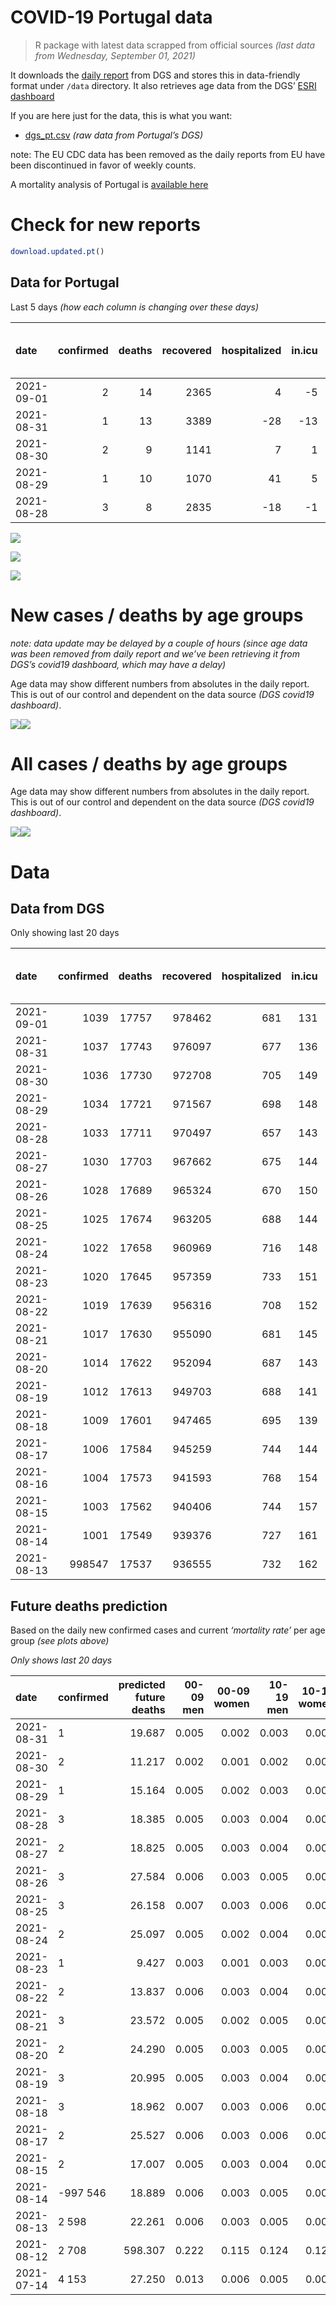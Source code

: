 COVID-19 Portugal data
================

> R package with latest data scrapped from official sources *(last data
> from Wednesday, September 01, 2021)*

It downloads the [daily
report](https://covid19.min-saude.pt/relatorio-de-situacao/) from DGS
and stores this in data-friendly format under `/data` directory. It also
retrieves age data from the DGS’ [ESRI
dashboard](https://covid19.min-saude.pt/ponto-de-situacao-atual-em-portugal/)

If you are here just for the data, this is what you want:

-   [dgs\_pt.csv](raw/master/data/dgs_pt.csv) *(raw data from Portugal’s
    DGS)*

note: The EU CDC data has been removed as the daily reports from EU have
been discontinued in favor of weekly counts.

A mortality analysis of Portugal is [available
here](https://averissimo.github.io/covid19-analysis/mortality.html)

# Check for new reports

``` r
download.updated.pt()
```

## Data for Portugal

Last 5 days *(how each column is changing over these days)*

| date       | confirmed | deaths | recovered | hospitalized | in.icu | first vaccine | second vaccine | confirmed m 00-09 | confirmed w 00-09 | confirmed m 10-19 | confirmed w 10-19 | confirmed m 20-29 | confirmed w 20-29 | confirmed m 30-39 | confirmed w 30-39 | confirmed m 40-49 | confirmed w 40-49 | confirmed m 50-59 | confirmed w 50-59 | confirmed m 60-69 | confirmed w 60-69 | confirmed m 70-79 | confirmed w 70-79 | confirmed m 80+ | confirmed w 80+ | death m 00-09 | death w 00-09 | death m 10-19 | death w 10-19 | death m 20-29 | death w 20-29 | death m 30-39 | death w 30-39 | death m 40-49 | death w 40-49 | death m 50-59 | death w 50-59 | death m 60-69 | death w 60-69 | death m 70-79 | death w 70-79 | death m 80+ | death w 80+ |
|:-----------|----------:|-------:|----------:|-------------:|-------:|--------------:|---------------:|------------------:|------------------:|------------------:|------------------:|------------------:|------------------:|------------------:|------------------:|------------------:|------------------:|------------------:|------------------:|------------------:|------------------:|------------------:|------------------:|----------------:|----------------:|--------------:|--------------:|--------------:|--------------:|--------------:|--------------:|--------------:|--------------:|--------------:|--------------:|--------------:|--------------:|--------------:|--------------:|--------------:|--------------:|------------:|------------:|
| 2021-09-01 |         2 |     14 |      2365 |            4 |     -5 |         23799 |          26972 |                NA |                NA |                NA |                NA |                NA |                NA |                NA |                NA |                NA |                NA |                NA |                NA |                NA |                NA |                NA |                NA |              NA |              NA |            NA |            NA |            NA |            NA |            NA |            NA |            NA |            NA |            NA |            NA |            NA |            NA |            NA |            NA |            NA |            NA |          NA |          NA |
| 2021-08-31 |         1 |     13 |      3389 |          -28 |    -13 |         30995 |          23838 |                76 |                61 |               167 |               156 |               230 |               196 |               146 |               147 |               116 |               140 |                89 |               102 |                63 |                56 |                49 |                41 |              20 |              51 |             0 |             0 |             0 |             0 |             0 |             0 |             0 |             0 |             0 |             0 |             1 |             0 |             0 |             1 |             1 |             3 |           0 |           7 |
| 2021-08-30 |         2 |      9 |      1141 |            7 |      1 |         27087 |           2931 |                32 |                46 |                88 |                95 |               137 |               124 |                80 |                85 |                67 |                64 |                48 |                58 |                32 |                34 |                16 |                19 |              12 |              38 |             0 |             0 |             0 |             0 |             0 |             0 |             0 |             0 |             0 |             0 |             0 |             0 |             0 |             1 |             0 |             1 |           5 |           2 |
| 2021-08-29 |         1 |     10 |      1070 |           41 |      5 |         75063 |           3782 |                72 |                60 |               184 |               161 |               245 |               187 |               127 |               115 |                94 |               131 |                88 |                94 |                50 |                57 |                35 |                32 |              22 |              27 |             0 |             0 |             0 |             0 |             0 |             0 |             0 |             0 |             0 |             0 |             0 |             0 |             0 |             0 |             0 |             1 |           4 |           5 |
| 2021-08-28 |         3 |      8 |      2835 |          -18 |     -1 |         37270 |          22730 |                82 |                83 |               215 |               244 |               315 |               277 |               164 |               164 |               124 |               174 |                99 |               138 |                59 |                83 |                33 |                41 |              16 |              55 |             0 |             0 |             0 |             0 |             0 |             0 |             0 |             0 |             0 |             0 |             0 |             0 |             0 |             1 |             2 |             0 |           3 |           2 |

![](README_files/figure-gfm/totals-1.svg)<!-- -->

![](README_files/figure-gfm/differential-1.svg)<!-- -->

![](README_files/figure-gfm/differential_7days-1.svg)<!-- -->

# New cases / deaths by age groups

*note: data update may be delayed by a couple of hours (since age data
was been removed from daily report and we’ve been retrieving it from
DGS’s covid19 dashboard, which may have a delay)*

Age data may show different numbers from absolutes in the daily report.
This is out of our control and dependent on the data source *(DGS
covid19 dashboard)*.

![](README_files/figure-gfm/new_cases_deaths-1.svg)<!-- -->![](README_files/figure-gfm/new_cases_deaths-2.svg)<!-- -->

# All cases / deaths by age groups

Age data may show different numbers from absolutes in the daily report.
This is out of our control and dependent on the data source *(DGS
covid19 dashboard)*.

![](README_files/figure-gfm/total_cases_deaths-1.svg)<!-- -->![](README_files/figure-gfm/total_cases_deaths-2.svg)<!-- -->

# Data

## Data from DGS

Only showing last 20 days

| date       | confirmed | deaths | recovered | hospitalized | in.icu | confirmed m 00-09 | confirmed w 00-09 | confirmed m 10-19 | confirmed w 10-19 | confirmed m 20-29 | confirmed w 20-29 | confirmed m 30-39 | confirmed w 30-39 | confirmed m 40-49 | confirmed w 40-49 | confirmed m 50-59 | confirmed w 50-59 | confirmed m 60-69 | confirmed w 60-69 | confirmed m 70-79 | confirmed w 70-79 | confirmed m 80+ | confirmed w 80+ | death m 00-09 | death w 00-09 | death m 10-19 | death w 10-19 | death m 20-29 | death w 20-29 | death m 30-39 | death w 30-39 | death m 40-49 | death w 40-49 | death m 50-59 | death w 50-59 | death m 60-69 | death w 60-69 | death m 70-79 | death w 70-79 | death m 80+ | death w 80+ | first vaccine | second vaccine |
|:-----------|----------:|-------:|----------:|-------------:|-------:|------------------:|------------------:|------------------:|------------------:|------------------:|------------------:|------------------:|------------------:|------------------:|------------------:|------------------:|------------------:|------------------:|------------------:|------------------:|------------------:|----------------:|----------------:|--------------:|--------------:|--------------:|--------------:|--------------:|--------------:|--------------:|--------------:|--------------:|--------------:|--------------:|--------------:|--------------:|--------------:|--------------:|--------------:|------------:|------------:|--------------:|---------------:|
| 2021-09-01 |      1039 |  17757 |    978462 |          681 |    131 |                NA |                NA |                NA |                NA |                NA |                NA |                NA |                NA |                NA |                NA |                NA |                NA |                NA |                NA |                NA |                NA |              NA |              NA |            NA |            NA |            NA |            NA |            NA |            NA |            NA |            NA |            NA |            NA |            NA |            NA |            NA |            NA |            NA |            NA |          NA |          NA |       8280066 |        5794207 |
| 2021-08-31 |      1037 |  17743 |    976097 |          677 |    136 |             31913 |             30711 |             55095 |             55472 |             81729 |             86622 |             71874 |             81237 |             75013 |             92365 |             63100 |             79379 |             46011 |             50373 |             29122 |             32743 |           24873 |           49555 |             2 |             1 |             1 |             1 |             8 |             5 |            26 |            20 |           106 |            66 |           354 |           153 |          1118 |           491 |          2377 |          1425 |        5314 |        6275 |       8256267 |        5767235 |
| 2021-08-30 |      1036 |  17730 |    972708 |          705 |    149 |             31837 |             30650 |             54928 |             55316 |             81499 |             86426 |             71728 |             81090 |             74897 |             92225 |             63011 |             79277 |             45948 |             50317 |             29073 |             32702 |           24853 |           49504 |             2 |             1 |             1 |             1 |             8 |             5 |            26 |            20 |           106 |            66 |           353 |           153 |          1118 |           490 |          2376 |          1422 |        5314 |        6268 |       8225272 |        5743397 |
| 2021-08-29 |      1034 |  17721 |    971567 |          698 |    148 |             31805 |             30604 |             54840 |             55221 |             81362 |             86302 |             71648 |             81005 |             74830 |             92161 |             62963 |             79219 |             45916 |             50283 |             29057 |             32683 |           24841 |           49466 |             2 |             1 |             1 |             1 |             8 |             5 |            26 |            20 |           106 |            66 |           353 |           153 |          1118 |           489 |          2376 |          1421 |        5309 |        6266 |       8198185 |        5740466 |
| 2021-08-28 |      1033 |  17711 |    970497 |          657 |    143 |             31733 |             30544 |             54656 |             55060 |             81117 |             86115 |             71521 |             80890 |             74736 |             92030 |             62875 |             79125 |             45866 |             50226 |             29022 |             32651 |           24819 |           49439 |             2 |             1 |             1 |             1 |             8 |             5 |            26 |            20 |           106 |            66 |           353 |           153 |          1118 |           489 |          2376 |          1420 |        5305 |        6261 |       8123122 |        5736684 |
| 2021-08-27 |      1030 |  17703 |    967662 |          675 |    144 |             31651 |             30461 |             54441 |             54816 |             80802 |             85838 |             71357 |             80726 |             74612 |             91856 |             62776 |             78987 |             45807 |             50143 |             28989 |             32610 |           24803 |           49384 |             2 |             1 |             1 |             1 |             8 |             5 |            26 |            20 |           106 |            66 |           353 |           153 |          1118 |           488 |          2374 |          1420 |        5302 |        6259 |       8085852 |        5713954 |
| 2021-08-26 |      1028 |  17689 |    965324 |          670 |    150 |             31578 |             30381 |             54203 |             54594 |             80453 |             85540 |             71189 |             80569 |             74496 |             91681 |             62691 |             78875 |             45733 |             50066 |             28949 |             32562 |           24778 |           49349 |             2 |             1 |             1 |             1 |             8 |             5 |            26 |            20 |           106 |            66 |           353 |           152 |          1117 |           487 |          2371 |          1419 |        5301 |        6253 |       8045122 |        5699370 |
| 2021-08-25 |      1025 |  17674 |    963205 |          688 |    144 |             31485 |             30298 |             53953 |             54362 |             80104 |             85223 |             70994 |             80422 |             74371 |             91533 |             62585 |             78750 |             45659 |             49976 |             28900 |             32497 |           24735 |           49289 |             2 |             1 |             1 |             1 |             8 |             5 |            26 |            20 |           106 |            66 |           352 |           151 |          1117 |           486 |          2371 |          1417 |        5298 |        6246 |       7996430 |        5683920 |
| 2021-08-24 |      1022 |  17658 |    960969 |          716 |    148 |             31376 |             30192 |             53627 |             54043 |             79662 |             84854 |             70824 |             80215 |             74233 |             91337 |             62469 |             78586 |             45586 |             49878 |             28844 |             32422 |           24704 |           49230 |             2 |             1 |             1 |             1 |             8 |             5 |            26 |            20 |           106 |            66 |           350 |           150 |          1116 |           486 |          2368 |          1416 |        5296 |        6240 |       7949298 |        5670487 |
| 2021-08-23 |      1020 |  17645 |    957359 |          733 |    151 |             31292 |             30123 |             53406 |             53796 |             79346 |             84606 |             70677 |             80083 |             74109 |             91184 |             62386 |             78471 |             45527 |             49805 |             28802 |             32374 |           24662 |           49172 |             2 |             1 |             1 |             1 |             8 |             5 |            26 |            20 |           106 |            66 |           350 |           149 |          1114 |           486 |          2368 |          1415 |        5292 |        6235 |            NA |             NA |
| 2021-08-22 |      1019 |  17639 |    956316 |          708 |    152 |             31244 |             30085 |             53265 |             53667 |             79186 |             84457 |             70606 |             80017 |             74058 |             91120 |             62345 |             78428 |             45505 |             49774 |             28785 |             32352 |           24647 |           49152 |             2 |             1 |             1 |             1 |             8 |             5 |            26 |            20 |           106 |            66 |           350 |           149 |          1114 |           485 |          2367 |          1415 |        5292 |        6231 |       7894394 |        5655895 |
| 2021-08-21 |      1017 |  17630 |    955090 |          681 |    145 |             31151 |             29986 |             53038 |             53433 |             78841 |             84188 |             70478 |             79884 |             73969 |             91012 |             62270 |             78325 |             45463 |             49724 |             28753 |             32313 |           24630 |           49125 |             2 |             1 |             1 |             1 |             8 |             5 |            26 |            20 |           105 |            66 |           350 |           149 |          1113 |           485 |          2366 |          1414 |        5288 |        6230 |       7725566 |        5651939 |
| 2021-08-20 |      1014 |  17622 |    952094 |          687 |    143 |             31069 |             29917 |             52757 |             53152 |             78465 |             83828 |             70283 |             79690 |             73856 |             90850 |             62148 |             78197 |             45399 |             49655 |             28724 |             32265 |           24599 |           49055 |             2 |             1 |             1 |             1 |             8 |             5 |            25 |            20 |           105 |            66 |           350 |           149 |          1113 |           484 |          2364 |          1414 |        5285 |        6229 |       7669932 |        5627559 |
| 2021-08-19 |      1012 |  17613 |    949703 |          688 |    141 |             30995 |             29836 |             52502 |             52895 |             78090 |             83500 |             70103 |             79527 |             73743 |             90718 |             62062 |             78068 |             45344 |             49578 |             28676 |             32208 |           24569 |           48990 |             2 |             1 |             1 |             1 |             8 |             5 |            25 |            20 |           105 |            66 |           350 |           148 |          1113 |           484 |          2361 |          1414 |        5283 |        6226 |       7610679 |        5612217 |
| 2021-08-18 |      1009 |  17601 |    947465 |          695 |    139 |             30915 |             29738 |             52259 |             52639 |             77693 |             83152 |             69927 |             79359 |             73620 |             90564 |             61967 |             77954 |             45273 |             49503 |             28640 |             32171 |           24543 |           48933 |             2 |             1 |             1 |             1 |             8 |             5 |            25 |            20 |           104 |            66 |           350 |           148 |          1112 |           484 |          2359 |          1413 |        5279 |        6223 |       7549813 |        5593475 |
| 2021-08-17 |      1006 |  17584 |    945259 |          744 |    144 |             30804 |             29646 |             51937 |             52323 |             77253 |             82717 |             69744 |             79178 |             73458 |             90368 |             61854 |             77813 |             45209 |             49436 |             28600 |             32123 |           24525 |           48885 |             2 |             1 |             1 |             1 |             8 |             5 |            25 |            20 |           104 |            66 |           350 |           148 |          1111 |           484 |          2357 |          1411 |        5272 |        6218 |       7494705 |        5567766 |
| 2021-08-16 |      1004 |  17573 |    941593 |          768 |    154 |                NA |                NA |                NA |                NA |                NA |                NA |                NA |                NA |                NA |                NA |                NA |                NA |                NA |                NA |                NA |                NA |              NA |              NA |            NA |            NA |            NA |            NA |            NA |            NA |            NA |            NA |            NA |            NA |            NA |            NA |            NA |            NA |            NA |            NA |          NA |          NA |       7427563 |        5536360 |
| 2021-08-15 |      1003 |  17562 |    940406 |          744 |    157 |             30708 |             29543 |             51585 |             51966 |             76796 |             82292 |             69541 |             78965 |             73283 |             90172 |             61695 |             77661 |             45144 |             49347 |             28552 |             32076 |           24490 |           48823 |             2 |             1 |             1 |             1 |             8 |             5 |            25 |            20 |           104 |            66 |           350 |           148 |          1108 |           484 |          2356 |          1404 |        5268 |        6211 |       7379028 |        5533012 |
| 2021-08-14 |      1001 |  17549 |    939376 |          727 |    161 |             30623 |             29448 |             51340 |             51745 |             76454 |             82019 |             69392 |             78824 |             73177 |             90058 |             61605 |             77565 |             45085 |             49287 |             28520 |             32030 |           24469 |           48785 |             2 |             1 |             1 |             1 |             8 |             5 |            25 |            20 |           104 |            66 |           350 |           148 |          1108 |           483 |          2352 |          1404 |        5265 |        6206 |       7280047 |        5528274 |
| 2021-08-13 |    998547 |  17537 |    936555 |          732 |    162 |             30525 |             29371 |             51066 |             51479 |             76072 |             81681 |             69210 |             78634 |             73054 |             89910 |             61520 |             77444 |             45018 |             49221 |             28485 |             31982 |           24443 |           48746 |             2 |             1 |             1 |             1 |             8 |             5 |            25 |            20 |           103 |            66 |           350 |           147 |          1107 |           483 |          2351 |          1402 |        5263 |        6202 |       7201615 |        5488338 |

## Future deaths prediction

Based on the daily new confirmed cases and current *‘mortality rate’*
per age group *(see plots above)*

*Only shows last 20 days*

| date       | confirmed | predicted future deaths | 00-09 men | 00-09 women | 10-19 men | 10-19 women | 20-29 men | 20-29 women | 30-39 men | 30-39 women | 40-49 men | 40-49 women | 50-59 men | 50-59 women | 60-69 men | 60-69 women | 70-79 men | 70-79 women | 80+ men | 80+ women |
|:-----------|:----------|------------------------:|----------:|------------:|----------:|------------:|----------:|------------:|----------:|------------:|----------:|------------:|----------:|------------:|----------:|------------:|----------:|------------:|--------:|----------:|
| 2021-08-31 | 1         |                  19.687 |     0.005 |       0.002 |     0.003 |       0.003 |     0.023 |       0.011 |     0.053 |       0.036 |     0.164 |       0.100 |     0.499 |       0.197 |     1.531 |       0.546 |     3.999 |       1.784 |   4.273 |     6.458 |
| 2021-08-30 | 2         |                  11.217 |     0.002 |       0.001 |     0.002 |       0.002 |     0.013 |       0.007 |     0.029 |       0.021 |     0.095 |       0.046 |     0.269 |       0.112 |     0.778 |       0.331 |     1.306 |       0.827 |   2.564 |     4.812 |
| 2021-08-29 | 1         |                  15.164 |     0.005 |       0.002 |     0.003 |       0.003 |     0.024 |       0.011 |     0.046 |       0.028 |     0.133 |       0.094 |     0.494 |       0.181 |     1.215 |       0.556 |     2.857 |       1.393 |   4.700 |     3.419 |
| 2021-08-28 | 3         |                  18.385 |     0.005 |       0.003 |     0.004 |       0.004 |     0.031 |       0.016 |     0.059 |       0.040 |     0.175 |       0.124 |     0.555 |       0.266 |     1.434 |       0.809 |     2.694 |       1.784 |   3.418 |     6.964 |
| 2021-08-27 | 2         |                  18.825 |     0.005 |       0.003 |     0.004 |       0.004 |     0.034 |       0.017 |     0.061 |       0.039 |     0.164 |       0.125 |     0.477 |       0.216 |     1.798 |       0.751 |     3.265 |       2.089 |   5.341 |     4.432 |
| 2021-08-26 | 3         |                  27.584 |     0.006 |       0.003 |     0.005 |       0.004 |     0.034 |       0.018 |     0.071 |       0.036 |     0.177 |       0.106 |     0.595 |       0.241 |     1.798 |       0.877 |     3.999 |       2.829 |   9.187 |     7.598 |
| 2021-08-25 | 3         |                  26.158 |     0.007 |       0.003 |     0.006 |       0.006 |     0.043 |       0.021 |     0.061 |       0.051 |     0.195 |       0.140 |     0.651 |       0.316 |     1.774 |       0.955 |     4.571 |       3.264 |   6.623 |     7.471 |
| 2021-08-24 | 2         |                  25.097 |     0.005 |       0.002 |     0.004 |       0.004 |     0.031 |       0.014 |     0.053 |       0.032 |     0.175 |       0.109 |     0.466 |       0.222 |     1.434 |       0.712 |     3.428 |       2.089 |   8.973 |     7.344 |
| 2021-08-23 | 1         |                   9.427 |     0.003 |       0.001 |     0.003 |       0.002 |     0.016 |       0.009 |     0.026 |       0.016 |     0.072 |       0.046 |     0.230 |       0.083 |     0.535 |       0.302 |     1.388 |       0.957 |   3.205 |     2.533 |
| 2021-08-22 | 2         |                  13.837 |     0.006 |       0.003 |     0.004 |       0.004 |     0.034 |       0.016 |     0.046 |       0.033 |     0.126 |       0.077 |     0.421 |       0.199 |     1.021 |       0.487 |     2.612 |       1.697 |   3.632 |     3.419 |
| 2021-08-21 | 3         |                  23.572 |     0.005 |       0.002 |     0.005 |       0.005 |     0.037 |       0.021 |     0.071 |       0.048 |     0.160 |       0.116 |     0.684 |       0.247 |     1.555 |       0.673 |     2.367 |       2.089 |   6.623 |     8.864 |
| 2021-08-20 | 2         |                  24.290 |     0.005 |       0.003 |     0.005 |       0.005 |     0.037 |       0.019 |     0.065 |       0.040 |     0.160 |       0.094 |     0.482 |       0.249 |     1.336 |       0.751 |     3.918 |       2.481 |   6.409 |     8.231 |
| 2021-08-19 | 3         |                  20.995 |     0.005 |       0.003 |     0.004 |       0.005 |     0.039 |       0.020 |     0.064 |       0.041 |     0.174 |       0.110 |     0.533 |       0.220 |     1.725 |       0.731 |     2.938 |       1.610 |   5.555 |     7.218 |
| 2021-08-18 | 3         |                  18.962 |     0.007 |       0.003 |     0.006 |       0.006 |     0.043 |       0.025 |     0.066 |       0.045 |     0.229 |       0.140 |     0.634 |       0.272 |     1.555 |       0.653 |     3.265 |       2.089 |   3.846 |     6.078 |
| 2021-08-17 | 2         |                  25.527 |     0.006 |       0.003 |     0.006 |       0.006 |     0.045 |       0.025 |     0.073 |       0.052 |     0.247 |       0.140 |     0.892 |       0.293 |     1.579 |       0.868 |     3.918 |       2.045 |   7.478 |     7.851 |
| 2021-08-15 | 2         |                  17.007 |     0.005 |       0.003 |     0.004 |       0.004 |     0.033 |       0.016 |     0.054 |       0.035 |     0.150 |       0.081 |     0.505 |       0.185 |     1.434 |       0.585 |     2.612 |       2.002 |   4.487 |     4.812 |
| 2021-08-14 | -997 546  |                  18.889 |     0.006 |       0.003 |     0.005 |       0.005 |     0.037 |       0.020 |     0.066 |       0.047 |     0.174 |       0.106 |     0.477 |       0.233 |     1.628 |       0.643 |     2.857 |       2.089 |   5.555 |     4.938 |
| 2021-08-13 | 2 598     |                  22.261 |     0.006 |       0.003 |     0.005 |       0.005 |     0.035 |       0.020 |     0.061 |       0.040 |     0.167 |       0.123 |     0.640 |       0.229 |     1.409 |       0.770 |     2.775 |       1.436 |   8.332 |     6.205 |
| 2021-08-12 | 2 708     |                 598.307 |     0.222 |       0.115 |     0.124 |       0.123 |     0.996 |       0.539 |     2.423 |       1.611 |     7.070 |       4.044 |    16.965 |       6.864 |    46.240 |      20.226 |    92.233 |      56.925 | 162.157 |   179.430 |
| 2021-07-14 | 4 153     |                  27.250 |     0.013 |       0.006 |     0.005 |       0.005 |     0.056 |       0.030 |     0.140 |       0.087 |     0.431 |       0.236 |     0.729 |       0.310 |     1.992 |       0.975 |     5.142 |       3.046 |   6.196 |     7.851 |
